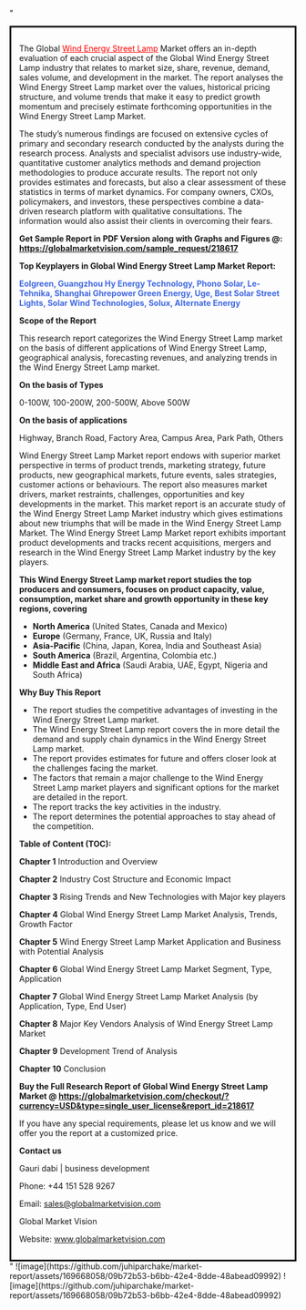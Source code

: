 "<div style='border: 3px solid black; padding: 1em;'>

The Global <a style='color: #ff0000;' href='https://globalmarketvision.com/reports/global-wind-energy-street-lamp-market/218617'>Wind Energy Street Lamp</a> Market offers an in-depth evaluation of each crucial aspect of the Global Wind Energy Street Lamp industry that relates to market size, share, revenue, demand, sales volume, and development in the market. The report analyses the Wind Energy Street Lamp market over the values, historical pricing structure, and volume trends that make it easy to predict growth momentum and precisely estimate forthcoming opportunities in the Wind Energy Street Lamp Market.

The study’s numerous findings are focused on extensive cycles of primary and secondary research conducted by the analysts during the research process. Analysts and specialist advisors use industry-wide, quantitative customer analytics methods and demand projection methodologies to produce accurate results. The report not only provides estimates and forecasts, but also a clear assessment of these statistics in terms of market dynamics. For company owners, CXOs, policymakers, and investors, these perspectives combine a data-driven research platform with qualitative consultations. The information would also assist their clients in overcoming their fears.

<strong>Get Sample Report in PDF Version along with Graphs and Figures @</strong><strong>:</strong><strong> <a style='color: #ff0000;' href='https://globalmarketvision.com/sample_request/218617?utm_source=linkedinPulse&utm_medium=Juhi&utm_campaign=Juhi'><strong>https://globalmarketvision.com/sample_request/218617</strong></a></strong>

<strong>Top Keyplayers in Global Wind Energy Street Lamp Market Report:</strong>

<strong style='color: #4169e1;'>Eolgreen, Guangzhou Hy Energy Technology, Phono Solar, Le-Tehnika, Shanghai Ghrepower Green Energy, Uge, Best Solar Street Lights, Solar Wind Technologies, Solux, Alternate Energy</strong>

<strong>Scope of the Report</strong>

This research report categorizes the Wind Energy Street Lamp market on the basis of different applications of Wind Energy Street Lamp, geographical analysis, forecasting revenues, and analyzing trends in the Wind Energy Street Lamp market.

<strong>On the basis of Types</strong>

0-100W, 100-200W, 200-500W, Above 500W

<strong>On the basis of applications</strong>

Highway, Branch Road, Factory Area, Campus Area, Park Path, Others

Wind Energy Street Lamp Market report endows with superior market perspective in terms of product trends, marketing strategy, future products, new geographical markets, future events, sales strategies, customer actions or behaviours. The report also measures market drivers, market restraints, challenges, opportunities and key developments in the market. This market report is an accurate study of the Wind Energy Street Lamp Market industry which gives estimations about new triumphs that will be made in the Wind Energy Street Lamp Market. The Wind Energy Street Lamp Market report exhibits important product developments and tracks recent acquisitions, mergers and research in the Wind Energy Street Lamp Market industry by the key players.

<strong>This Wind Energy Street Lamp market report studies the top producers and consumers, focuses on product capacity, value, consumption, market share and growth opportunity in these key regions, covering</strong>
<ul>
  <li><strong>North America</strong> (United States, Canada and Mexico)</li>
  <li><strong>Europe</strong> (Germany, France, UK, Russia and Italy)</li>
  <li><strong>Asia-Pacific</strong> (China, Japan, Korea, India and Southeast Asia)</li>
  <li><strong>South America</strong> (Brazil, Argentina, Colombia etc.)</li>
  <li><strong>Middle East and Africa</strong> (Saudi Arabia, UAE, Egypt, Nigeria and South Africa)</li>
</ul>
<strong>Why Buy This Report</strong>
<ul>
  <li>The report studies the competitive advantages of investing in the Wind Energy Street Lamp market.</li>
  <li>The Wind Energy Street Lamp report covers the in more detail the demand and supply chain dynamics in the Wind Energy Street Lamp market.</li>
  <li>The report provides estimates for future and offers closer look at the challenges facing the market.</li>
  <li>The factors that remain a major challenge to the Wind Energy Street Lamp market players and significant options for the market are detailed in the report.</li>
  <li>The report tracks the key activities in the industry.</li>
  <li>The report determines the potential approaches to stay ahead of the competition.</li>
</ul>
<strong>Table of Content (TOC): </strong>

<strong>Chapter 1</strong> Introduction and Overview

<strong>Chapter 2</strong> Industry Cost Structure and Economic Impact

<strong>Chapter 3</strong> Rising Trends and New Technologies with Major key players

<strong>Chapter 4</strong> Global Wind Energy Street Lamp Market Analysis, Trends, Growth Factor

<strong>Chapter 5</strong> Wind Energy Street Lamp Market Application and Business with Potential Analysis

<strong>Chapter 6</strong> Global Wind Energy Street Lamp Market Segment, Type, Application

<strong>Chapter 7</strong> Global Wind Energy Street Lamp Market Analysis (by Application, Type, End User)

<strong>Chapter 8</strong> Major Key Vendors Analysis of Wind Energy Street Lamp Market

<strong>Chapter 9</strong> Development Trend of Analysis

<strong>Chapter 10</strong> Conclusion

<strong>Buy the Full Research Report of Global Wind Energy Street Lamp Market @</strong><strong> <a style='color: #ff0000;' href='https://globalmarketvision.com/checkout/?currency=USD&type=single_user_license&report_id=218617?utm_source=linkedinPulse&utm_medium=Juhi&utm_campaign=Juhi'>https://globalmarketvision.com/checkout/?currency=USD&type=single_user_license&report_id=218617</a>
</strong>

If you have any special requirements, please let us know and we will offer you the report at a customized price.

<strong>Contact us</strong>

Gauri dabi | business development

Phone: +44 151 528 9267

Email: <a href='mailto:sales@globalmarketvision.com'>sales@globalmarketvision.com</a>

Global Market Vision

Website: <a href='http://www.globalmarketvision.com/'>www.globalmarketvision.com</a>

</div>"
![image](https://github.com/juhiparchake/market-report/assets/169668058/09b72b53-b6bb-42e4-8dde-48abead09992)
![image](https://github.com/juhiparchake/market-report/assets/169668058/09b72b53-b6bb-42e4-8dde-48abead09992)

